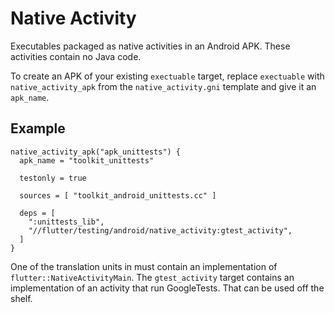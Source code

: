 Native Activity
===============

Executables packaged as native activities in an Android APK. These activities
contain no Java code.

To create an APK of your existing `exectuable` target, replace `exectuable` with
`native_activity_apk` from the `native_activity.gni` template and give it an
`apk_name`.

## Example

```
native_activity_apk("apk_unittests") {
  apk_name = "toolkit_unittests"

  testonly = true

  sources = [ "toolkit_android_unittests.cc" ]

  deps = [
    ":unittests_lib",
    "//flutter/testing/android/native_activity:gtest_activity",
  ]
}
```

One of the translation units in must contain an implementation of
`flutter::NativeActivityMain`. The `gtest_activity` target contains an
implementation of an activity that run GoogleTests. That can be used off the
shelf.
